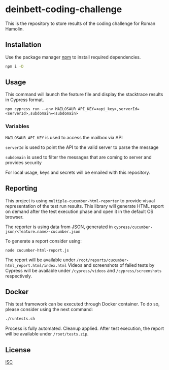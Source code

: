 # deinbett-coding-challenge

This is the repository to store results of the coding challenge for Roman Hamolin.

## Installation

Use the package manager [npm](https://docs.npmjs.com/downloading-and-installing-node-js-and-npm) to install required dependencies.

```bash
npm i -D
```

## Usage

This command will launch the feature file and display the stacktrace results in Cypress format.

```node
npx cypress run --env MAILOSAUR_API_KEY=<api_key>,serverId=<serverId>,subdomain=<subdomain>
```
### Variables

`MAILOSAUR_API_KEY` is used to access the mailbox via API

`serverId` is used to point the API to the valid server to parse the message

`subdomain` is used to filter the messages that are coming to server and provides security

For local usage, keys and secrets will be emailed with this repository.

## Reporting

This project is using `multiple-cucumber-html-reporter` to provide visual representation of the test run results. This library will generate HTML report on demand after the test execution phase and open it in the default OS browser.

The reporter is using data from JSON, generated in `cypress/cucumber-json/<feature.name>-cucumber.json`

To generate a report consider using:
```node
node cucumber-html-report.js
```

The report will be available under `/root/reports/cucumber-html_report.html/index.html`
Videos and screenshots of failed tests by Cypress will be available under `/cypress/videos` and `/cypress/screenshots` respectively.

## Docker

This test framework can be executed through Docker container.
To do so, please consider using the next command:

```bash
./runtests.sh
```
Process is fully automated. Cleanup applied.
After test execution, the report will be available under `/root/tests.zip`.

## License

[ISC](https://www.isc.org/licenses/)
